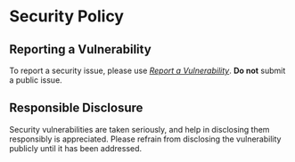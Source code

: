 # Security Policy

## Reporting a Vulnerability

To report a security issue, please use [*Report a Vulnerability*](https://github.com/offa/nvim-config/security/advisories/new). **Do not** submit a public issue.

## Responsible Disclosure

Security vulnerabilities are taken seriously, and help in disclosing them responsibly is appreciated. Please refrain from disclosing the vulnerability publicly until it has been addressed.
